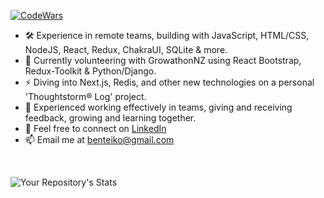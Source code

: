 [![CodeWars](https://www.codewars.com/users/BenTeiko/badges/large) ](https://www.codewars.com/users/BenTeiko/completed_solutions)

- 🛠️ Experience in remote teams, building with JavaScript, HTML/CSS, NodeJS, React, Redux, ChakraUI, SQLite & more.
- 🌱 Currently volunteering with GrowathonNZ using React Bootstrap, Redux-Toolkit & Python/Django.
- :zap: Diving into Next.js, Redis, and other new technologies on a personal 'Thoughtstorm® Log' project.
- :revolving_hearts: Experienced working effectively in teams, giving and receiving feedback, growing and learning together.
- 🤝 Feel free to connect on [LinkedIn](https://www.linkedin.com/in/ben-teiko-marrett/)
- 📫 Email me at [benteiko@gmail.com](benteiko@gmail.com)
<br/>

![Your Repository's Stats](https://github-readme-stats.vercel.app/api?username=ben-marrett&show_icons=true)

